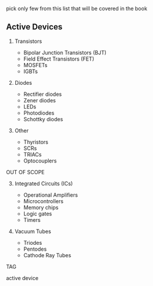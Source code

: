 pick only few from this list that will be covered in the book

## Active Devices

1. Transistors

   - Bipolar Junction Transistors (BJT)
   - Field Effect Transistors (FET)
   - MOSFETs
   - IGBTs

2. Diodes

   - Rectifier diodes
   - Zener diodes
   - LEDs
   - Photodiodes
   - Schottky diodes

5. Other

   - Thyristors
   - SCRs
   - TRIACs
   - Optocouplers

OUT OF SCOPE

3. Integrated Circuits (ICs)

   - Operational Amplifiers
   - Microcontrollers
   - Memory chips
   - Logic gates
   - Timers

4. Vacuum Tubes

   - Triodes
   - Pentodes
   - Cathode Ray Tubes

TAG

active device
